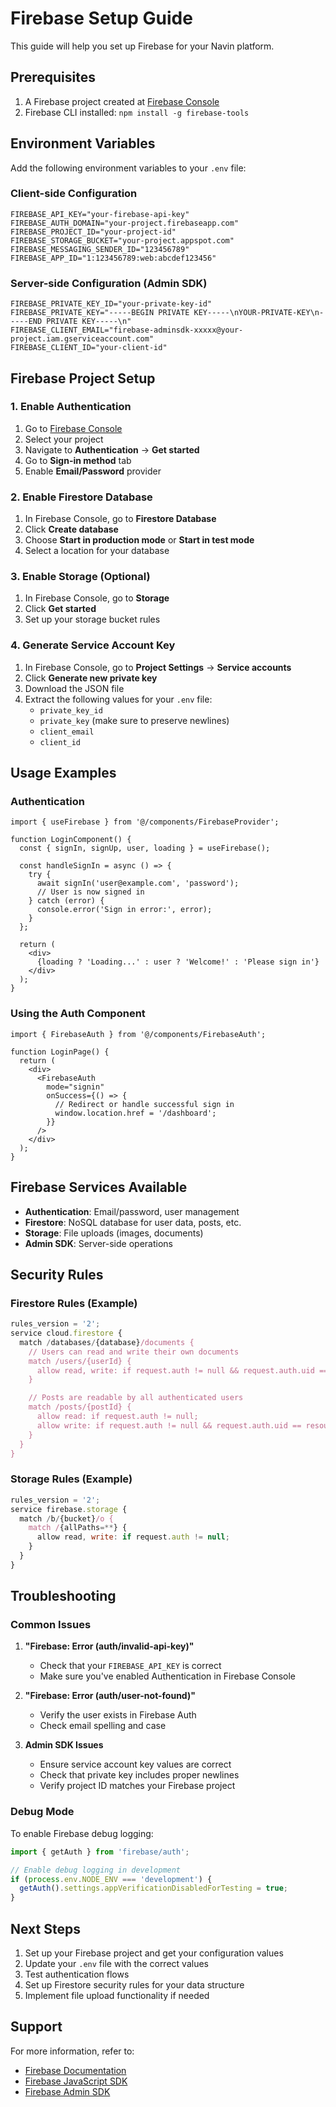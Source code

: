 # Firebase Setup Guide

This guide will help you set up Firebase for your Navin platform.

## Prerequisites

1. A Firebase project created at [Firebase Console](https://console.firebase.google.com/)
2. Firebase CLI installed: `npm install -g firebase-tools`

## Environment Variables

Add the following environment variables to your `.env` file:

### Client-side Configuration
```env
FIREBASE_API_KEY="your-firebase-api-key"
FIREBASE_AUTH_DOMAIN="your-project.firebaseapp.com"
FIREBASE_PROJECT_ID="your-project-id"
FIREBASE_STORAGE_BUCKET="your-project.appspot.com"
FIREBASE_MESSAGING_SENDER_ID="123456789"
FIREBASE_APP_ID="1:123456789:web:abcdef123456"
```

### Server-side Configuration (Admin SDK)
```env
FIREBASE_PRIVATE_KEY_ID="your-private-key-id"
FIREBASE_PRIVATE_KEY="-----BEGIN PRIVATE KEY-----\nYOUR-PRIVATE-KEY\n-----END PRIVATE KEY-----\n"
FIREBASE_CLIENT_EMAIL="firebase-adminsdk-xxxxx@your-project.iam.gserviceaccount.com"
FIREBASE_CLIENT_ID="your-client-id"
```

## Firebase Project Setup

### 1. Enable Authentication

1. Go to [Firebase Console](https://console.firebase.google.com/)
2. Select your project
3. Navigate to **Authentication** → **Get started**
4. Go to **Sign-in method** tab
5. Enable **Email/Password** provider

### 2. Enable Firestore Database

1. In Firebase Console, go to **Firestore Database**
2. Click **Create database**
3. Choose **Start in production mode** or **Start in test mode**
4. Select a location for your database

### 3. Enable Storage (Optional)

1. In Firebase Console, go to **Storage**
2. Click **Get started**
3. Set up your storage bucket rules

### 4. Generate Service Account Key

1. In Firebase Console, go to **Project Settings** → **Service accounts**
2. Click **Generate new private key**
3. Download the JSON file
4. Extract the following values for your `.env` file:
   - `private_key_id`
   - `private_key` (make sure to preserve newlines)
   - `client_email`
   - `client_id`

## Usage Examples

### Authentication

```tsx
import { useFirebase } from '@/components/FirebaseProvider';

function LoginComponent() {
  const { signIn, signUp, user, loading } = useFirebase();

  const handleSignIn = async () => {
    try {
      await signIn('user@example.com', 'password');
      // User is now signed in
    } catch (error) {
      console.error('Sign in error:', error);
    }
  };

  return (
    <div>
      {loading ? 'Loading...' : user ? 'Welcome!' : 'Please sign in'}
    </div>
  );
}
```

### Using the Auth Component

```tsx
import { FirebaseAuth } from '@/components/FirebaseAuth';

function LoginPage() {
  return (
    <div>
      <FirebaseAuth
        mode="signin"
        onSuccess={() => {
          // Redirect or handle successful sign in
          window.location.href = '/dashboard';
        }}
      />
    </div>
  );
}
```

## Firebase Services Available

- **Authentication**: Email/password, user management
- **Firestore**: NoSQL database for user data, posts, etc.
- **Storage**: File uploads (images, documents)
- **Admin SDK**: Server-side operations

## Security Rules

### Firestore Rules (Example)
```javascript
rules_version = '2';
service cloud.firestore {
  match /databases/{database}/documents {
    // Users can read and write their own documents
    match /users/{userId} {
      allow read, write: if request.auth != null && request.auth.uid == userId;
    }

    // Posts are readable by all authenticated users
    match /posts/{postId} {
      allow read: if request.auth != null;
      allow write: if request.auth != null && request.auth.uid == resource.data.authorId;
    }
  }
}
```

### Storage Rules (Example)
```javascript
rules_version = '2';
service firebase.storage {
  match /b/{bucket}/o {
    match /{allPaths=**} {
      allow read, write: if request.auth != null;
    }
  }
}
```

## Troubleshooting

### Common Issues

1. **"Firebase: Error (auth/invalid-api-key)"**
   - Check that your `FIREBASE_API_KEY` is correct
   - Make sure you've enabled Authentication in Firebase Console

2. **"Firebase: Error (auth/user-not-found)"**
   - Verify the user exists in Firebase Auth
   - Check email spelling and case

3. **Admin SDK Issues**
   - Ensure service account key values are correct
   - Check that private key includes proper newlines
   - Verify project ID matches your Firebase project

### Debug Mode

To enable Firebase debug logging:

```javascript
import { getAuth } from 'firebase/auth';

// Enable debug logging in development
if (process.env.NODE_ENV === 'development') {
  getAuth().settings.appVerificationDisabledForTesting = true;
}
```

## Next Steps

1. Set up your Firebase project and get your configuration values
2. Update your `.env` file with the correct values
3. Test authentication flows
4. Set up Firestore security rules for your data structure
5. Implement file upload functionality if needed

## Support

For more information, refer to:
- [Firebase Documentation](https://firebase.google.com/docs)
- [Firebase JavaScript SDK](https://firebase.google.com/docs/web/setup)
- [Firebase Admin SDK](https://firebase.google.com/docs/admin/setup)
